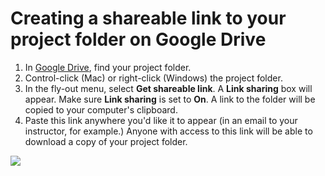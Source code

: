# Creating a shareable link to your project folder on Google Drive

1. In [Google Drive](https://github.com/jjloomis/adobe-audition-2020-basics-home-edition-windows/tree/ac14d28cc45c0945766293a8da05536ceb13f5f0/signing-in-to-your-google-account.md), find your project folder.
2. Control-click \(Mac\) or right-click \(Windows\) the project folder.
3. In the fly-out menu, select **Get shareable link**. A **Link sharing** box will appear. Make sure **Link sharing** is set to **On**. A link to the folder will be copied to your computer's clipboard.
4. Paste this link anywhere you'd like it to appear \(in an email to your instructor, for example.\) Anyone with access to this link will be able to download a copy of your project folder. 

![](https://github.com/jjloomis/adobe-audition-basics-remote-connection-to-ccl-edition/tree/b2470c14bd7a8447d88cafc4488838fe4c3352a2/.gitbook/assets/get-shareable-link.png)

